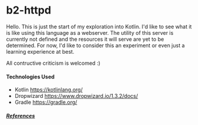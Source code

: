 # b2-httpd

Hello. This is just the start of my exploration into Kotlin. I'd like to see what it is like using this language as a
webserver. The utility of this server is currently not defined and the resources it will serve are yet to be determined. For now, I'd like to consider this an experiment or even just a learning experience at best.

All contructive criticism is welcomed :)

#### Technologies Used

* Kotlin https://kotlinlang.org/
* Dropwizard https://www.dropwizard.io/1.3.2/docs/
* Gradle https://gradle.org/

##### [References](https://github.com/doomspork/kotlin-dropwizard)

